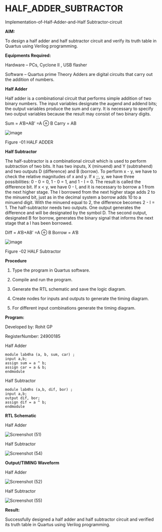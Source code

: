 # HALF_ADDER_SUBTRACTOR

Implementation-of-Half-Adder-and-Half Subtractor-circuit

**AIM:**

To design a half adder and half subtractor circuit and verify its truth table in Quartus using Verilog programming.

**Equipments Required:**

Hardware – PCs, Cyclone II , USB flasher 

Software – Quartus prime Theory Adders are digital circuits that carry out the addition of numbers.

**Half Adder**

Half adder is a combinational circuit that performs simple addition of two binary numbers. The input variables designate the augend and addend bits; the output variables produce the sum and carry. It is necessary to specify two output variables because the result may consist of two binary digits.

Sum = A’B+AB’ =A ⊕ B Carry = AB

![image](https://github.com/naavaneetha/HALF_ADDER_SUBTRACTOR/assets/154305477/bd4a0b2c-cdbc-4184-ab08-81578f121e1f)

Figure -01 HALF ADDER

**Half Subtractor**

The half-subtractor is a combinational circuit which is used to perform subtraction of two bits. It has two inputs, X (minuend) and Y (subtrahend) and two outputs D (difference) and B (borrow). To perform x - y, we have to check the relative magnitudes of x and y. If x ;;, y, we have three possibilities: 0 - 0 = 0, 1 - 0 = 1, and 1 - I = 0. The result is called the difference bit. If x < y, we have 0 - I, and it is necessary to borrow a 1 from the next higher stage. The I borrowed from the next higher stage adds 2 to the minuend bit, just as in the decimal system a borrow adds 10 to a minuend digit. With the minuend equal to 2, the difference becomes 2 - I = 1. The half-subtractor needs two outputs. One output generates the difference and will be designated by the symbol D. The second output, designated B for borrow, generates the binary signal that informs the next stage that a I has been borrowed. 

Diff = A’B+AB’ =A ⊕ B
Borrow = A’B

 ![image](https://github.com/naavaneetha/HALF_ADDER_SUBTRACTOR/assets/154305477/d76b099c-513f-4e7c-843a-e2fd028a531a)

Figure -02 HALF Subtractor

**Procedure**

1.	Type the program in Quartus software.

2.	Compile and run the program.

3.	Generate the RTL schematic and save the logic diagram.

4.	Create nodes for inputs and outputs to generate the timing diagram.

5.	For different input combinations generate the timing diagram.


**Program:**

Developed by: Rohit GP

RegisterNumber: 24900185

Half Adder

```
module lab4ha (a, b, sum, car) ;
input a,b;
assign sum = a ^ b;
assign car = a & b;
endmodule
```

Half Subtractor

```
module lab4hs (a,b, dif, bor) ;
input a,b;
output dif, bor;
assign dif = a ^ b;
endmodule
```

**RTL Schematic**

Half Adder

![Screenshot (51)](https://github.com/user-attachments/assets/5d676eb9-ede1-4d2f-916e-91f582672aa9)

Half Subtractor

![Screenshot (54)](https://github.com/user-attachments/assets/c2ca7320-c408-4e96-860d-fa7de109af5c)


**Output/TIMING Waveform**

Half Adder

![Screenshot (52)](https://github.com/user-attachments/assets/61e4890e-89ef-4370-bef1-396a528d56da)

Half Subtractor


![Screenshot (55)](https://github.com/user-attachments/assets/f46b717b-7485-4b63-8085-e78d4a9c1dd4)


**Result:**

Successfully designed a half adder and half subtractor circuit and verified its truth table in Quartus using Verilog programming.
